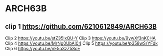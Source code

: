 # ARCH63B
## clip 1 https://github.com/6210612849/ARCH63B
Clip 2 https://youtu.be/stZ35IxQU-Y
Clip 3 https://youtu.be/9ywXf3nK0HA
Clip 4 https://youtu.be/MrNg0UbAI04
Clip 5 https://youtu.be/p358wSrYFdk
Clip 6 https://youtu.be/nE5o3zZ58oE
